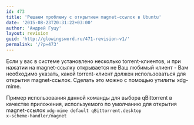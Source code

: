 ```yaml
---
id: 473
title: 'Решаем проблему с открытием magnet-ссылок в Ubuntu'
date: '2015-08-23T20:31:22+03:00'
author: 'Андрей Гуцу'
layout: revision
guid: 'http://glowingsword.ru/471-revision-v1/'
permalink: '/?p=473'
---
```


Если у вас в системе установлено несколько torrent-клиентов, и при нажатии на magnet-ссылку открывается не Ваш любимый клиент - Вам необходимо указать, какой torrent-клиент должен использоваться для открытия magnet-ссылок. Сделать это можно с помощью утилиты  xdg-mime.

Пример использования данной команды для выбора qBittorrent в качестве приложения, используемого по умолчанию для открытия magnet-ссылок
<code>xdg-mime default qBittorrent.desktop x-scheme-handler/magnet</code>
